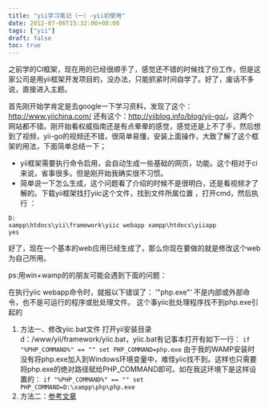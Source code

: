 ```yaml
---
title: "yii学习笔记（一）-yii初使用"
date: 2012-07-06T15:32:00+08:00
tags: ["yii"] 
draft: false
toc: true
---
```


之前学的CI框架，现在用的已经很顺手了，感觉还不错的时候找了份工作，但是这家公司是用yii框架开发项目的，没办法，只能抓紧时间自学了。好了，废话不多说，直接进入主题。

首先刚开始学肯定是去google一下学习资料，发现了这个：<http://www.yiichina.com/> 还有这个：<http://yiiblog.info/blog/yii-go/>。这两个网站都不错。刚开始看权威指南还是有点晕晕的感觉，感觉还是上不了手，然后想到了视频，yii-go的视频还不错，很简单易懂，安装上面操作，大致了解了这个框架的用法，下面简单总结一下；

* yii框架需要执行命令启用，会自动生成一些基础的网页，功能。这个相对于ci来说，省事很多。但是刚开始我确实很不习惯。
* 简单说一下怎么生成，这个问题看了介绍的时候不是很明白，还是看视频才了解的。下载yii框架找打yiic这个文件，找到文件所属位置 ，打开cmd，然后执行 ：

```
D:
xampp\htdocs\yii\framework\yiic webapp xampp\htdocs\yiiapp
yes
```

好了，现在一个基本的web应用已经生成了，那么你现在要做的就是修改这个web为自己所用。

ps:用win+wamp的的朋友可能会遇到下面的问题：

在执行yiic webapp命令时，就报以下错误了： ‘"php.exe"’ 不是内部或外部命令，也不是可运行的程序或批处理文件。 这个事yiic批处理程序找不到php.exe引起的

1. 方法一、修改yiic.bat文件 打开yii安装目录d：/www/yii/framework/yiic.bat，yiic.bat有记事本打开有如下一行： `if "%PHP_COMMAND%" == "" set PHP_COMMAND=php.exe` 由于我的WAMP安装时没有将php.exe加入到Windows环境变量中，难怪yiic找不到。这样也只需要将php.exe的绝对路径赋给PHP_COMMAND即可。如在我这环境下是这样设置的： `if "%PHP_COMMAND%" == "" set PHP_COMMAND=D:\xampp\php\php.exe`
2. 方法二：[参考文章](http://wuhai.blog.51cto.com/2023916/760902)